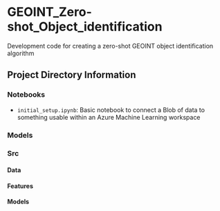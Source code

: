 # GEOINT_Zero-shot_Object_identification
Development code for creating a zero-shot GEOINT object identification algorithm


## Project Directory Information
### Notebooks
- `initial_setup.ipynb`: Basic notebook to connect a Blob of data to something usable within an Azure Machine Learning workspace
### Models
### Src
#### Data
#### Features
#### Models

